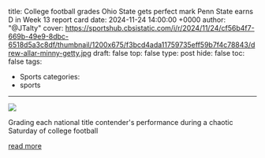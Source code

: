 title: College football grades Ohio State gets perfect mark Penn State earns D in Week 13 report card
date: 2024-11-24 14:00:00 +0000
author: "@JTalty"
cover: https://sportshub.cbsistatic.com/i/r/2024/11/24/cf56b4f7-669b-49e9-8dbc-6518d5a3c8df/thumbnail/1200x675/f3bcd4ada11759735eff59b7f4c78843/drew-allar-minny-getty.jpg
draft: false
top: false
type: post
hide: false
toc: false
tags:
  - Sports
categories:
  - sports
---

![](https://sportshub.cbsistatic.com/i/r/2024/11/24/cf56b4f7-669b-49e9-8dbc-6518d5a3c8df/thumbnail/1200x675/f3bcd4ada11759735eff59b7f4c78843/drew-allar-minny-getty.jpg)

Grading each national title contender's performance during a chaotic Saturday of college football

[read more](https://www.cbssports.com/college-football/news/college-football-grades-ohio-state-gets-perfect-mark-penn-state-earns-d-in-week-13-report-card/)
